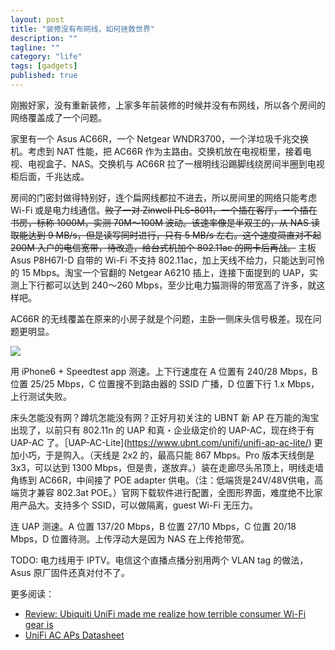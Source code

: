 ```yaml
---
layout: post
title: "装修没有布网线，如何拯救世界"
description: ""
tagline: ""
category: "life"
tags: [gadgets]
published: true
---
```


刚搬好家，没有重新装修，上家多年前装修的时候并没有布网线，所以各个房间的网络覆盖成了一个问题。

家里有一个 Asus AC66R，一个 Netgear WNDR3700，一个洋垃圾千兆交换机。考虑到 NAT 性能，把 AC66R 作为主路由。交换机放在电视柜里，接着电视、电视盒子、NAS。交换机与 AC66R 拉了一根明线沿踢脚线绕房间半圈到电视柜后面，千兆达成。

房间的门密封做得特别好，连个扁网线都拉不进去，所以房间里的网络只能考虑 Wi-Fi 或是电力线通信。~~败了一对 Zinwell PLS-8011，一个插在客厅，一个插在书房，标称 1000M，实测 70M～100M 波动。该速率像是半双工的，从 NAS 读取能达到 9 MB/s，但是读写同时进行，只有 5 MB/s 左右。这个速度简直对不起 200M 入户的电信宽带，待改造，给台式机加个 802.11ac 的网卡后再战。~~ 主板 Asus P8H67I-D 自带的 Wi-Fi 不支持 802.11ac，加上天线不给力，只能达到可怜的 15 Mbps。淘宝一个官翻的 Netgear A6210 插上，连接下面提到的 UAP，实测上下行都可以达到 240～260 Mbps，至少比电力猫测得的带宽高了许多，就这样吧。

AC66R 的无线覆盖在原来的小房子就是个问题，主卧一侧床头信号极差。现在问题更明显。

![](https://dn-qingpei-image.qbox.me/in_post/2015/wifi/wifi.png)

用 iPhone6 + Speedtest app 测速。上下行速度在 A 位置有 240/28 Mbps，B 位置 25/25 Mbps，C 位置搜不到路由器的 SSID 广播，D 位置下行 1.x Mbps，上行测试失败。

床头怎能没有网？蹲坑怎能没有网？正好月初关注的 UBNT 新 AP 在万能的淘宝出现了，以前只有 802.11n 的 UAP 和真・企业级定价的 UAP-AC，现在终于有 UAP-AC 了。［UAP-AC-Lite](https://www.ubnt.com/unifi/unifi-ap-ac-lite/) 更加小巧，于是购入。（天线是 2x2 的，最高只能 867 Mbps。Pro 版本天线倒是 3x3，可以达到 1300 Mbps，但是贵，遂放弃。）装在走廊尽头吊顶上，明线走墙角练到 AC66R，中间接了 POE adapter 供电。（注：低端货是24V/48V供电，高端货才兼容 802.3at POE。）官网下载软件进行配置，全图形界面，难度绝不比家用产品大。支持多个 SSID，可以做隔离，guest Wi-Fi 无压力。

连 UAP 测速。A 位置 137/20 Mbps，B 位置 27/10 Mbps，C 位置 20/18 Mbps，D 位置待测。上传浮动大是因为 NAS 在上传抢带宽。

TODO: 电力线用于 IPTV。电信这个直播点播分别用两个 VLAN tag 的做法，Asus 原厂固件还真对付不了。

更多阅读：

- [Review: Ubiquiti UniFi made me realize how terrible consumer Wi-Fi gear is](http://arstechnica.com/gadgets/2015/10/review-ubiquiti-unifi-made-me-realize-how-terrible-consumer-wi-fi-gear-is/)
- [UniFi AC APs Datasheet](http://dl.ubnt.com/datasheets/unifi/UniFi_AC_APs_DS.pdf)
